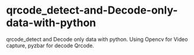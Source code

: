 # qrcode_detect-and-Decode-only-data-with-python
qrcode_detect and Decode only data with python. Using Opencv for Video capture, pyzbar for decode Qrcode.

